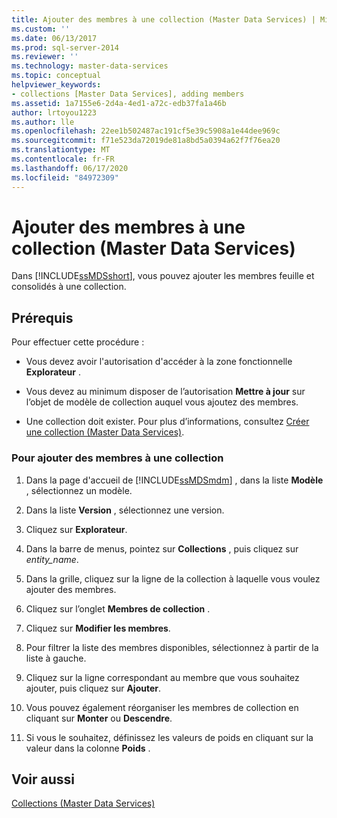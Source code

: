 ```yaml
---
title: Ajouter des membres à une collection (Master Data Services) | Microsoft Docs
ms.custom: ''
ms.date: 06/13/2017
ms.prod: sql-server-2014
ms.reviewer: ''
ms.technology: master-data-services
ms.topic: conceptual
helpviewer_keywords:
- collections [Master Data Services], adding members
ms.assetid: 1a7155e6-2d4a-4ed1-a72c-edb37fa1a46b
author: lrtoyou1223
ms.author: lle
ms.openlocfilehash: 22ee1b502487ac191cf5e39c5908a1e44dee969c
ms.sourcegitcommit: f71e523da72019de81a8bd5a0394a62f7f76ea20
ms.translationtype: MT
ms.contentlocale: fr-FR
ms.lasthandoff: 06/17/2020
ms.locfileid: "84972309"
---
```

# <a name="add-members-to-a-collection-master-data-services"></a>Ajouter des membres à une collection (Master Data Services)
  Dans [!INCLUDE[ssMDSshort](../includes/ssmdsshort-md.md)], vous pouvez ajouter les membres feuille et consolidés à une collection.  
  
## <a name="prerequisites"></a>Prérequis  
 Pour effectuer cette procédure :  
  
-   Vous devez avoir l'autorisation d'accéder à la zone fonctionnelle **Explorateur** .  
  
-   Vous devez au minimum disposer de l’autorisation **Mettre à jour** sur l’objet de modèle de collection auquel vous ajoutez des membres.  
  
-   Une collection doit exister. Pour plus d’informations, consultez [Créer une collection &#40;Master Data Services&#41;](create-a-collection-master-data-services.md).  
  
### <a name="to-add-members-to-a-collection"></a>Pour ajouter des membres à une collection  
  
1.  Dans la page d'accueil de [!INCLUDE[ssMDSmdm](../includes/ssmdsmdm-md.md)] , dans la liste **Modèle** , sélectionnez un modèle.  
  
2.  Dans la liste **Version** , sélectionnez une version.  
  
3.  Cliquez sur **Explorateur**.  
  
4.  Dans la barre de menus, pointez sur **Collections** , puis cliquez sur *entity_name*.  
  
5.  Dans la grille, cliquez sur la ligne de la collection à laquelle vous voulez ajouter des membres.  
  
6.  Cliquez sur l’onglet **Membres de collection** .  
  
7.  Cliquez sur **Modifier les membres**.  
  
8.  Pour filtrer la liste des membres disponibles, sélectionnez à partir de la liste à gauche.  
  
9. Cliquez sur la ligne correspondant au membre que vous souhaitez ajouter, puis cliquez sur **Ajouter**.  
  
10. Vous pouvez également réorganiser les membres de collection en cliquant sur **Monter** ou **Descendre**.  
  
11. Si vous le souhaitez, définissez les valeurs de poids en cliquant sur la valeur dans la colonne **Poids** .  
  
## <a name="see-also"></a>Voir aussi  
 [Collections &#40;Master Data Services&#41;](../../2014/master-data-services/collections-master-data-services.md)  
  
  
